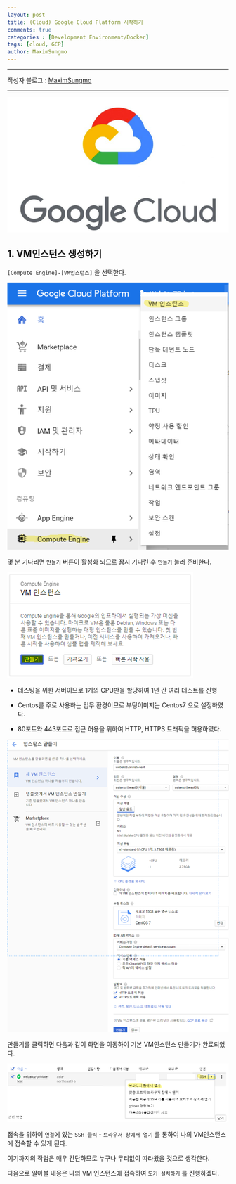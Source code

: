 ```yaml
---
layout: post
title: (Cloud) Google Cloud Platform 시작하기
comments: true
categories : [Development Environment/Docker]
tags: [cloud, GCP]
author: MaximSungmo
---
```


---

작성자 블로그 : [MaximSungmo](https://maximsungmo.github.io/)

---

![1581638144131](/assets/images/1581638144131.png)


## 1. VM인스턴스 생성하기 

`[Compute Engine]-[VM인스턴스]` 을 선택한다.

![image-20200216153306782](/assets/images/image-20200216153306782.png)

몇 분 기다리면 `만들기` 버튼이 활성화 되므로 잠시 기다린 후 `만들기` 눌러 준비한다. 

![1581636923198](/assets/images/1581636923198.png)



- 테스팅을 위한 서버이므로 1개의 CPU만을 할당하여 1년 간 여러 테스트를 진행 

- Centos를 주로 사용하는 업무 환경이므로 부팅이미지는 Centos7 으로 설정하였다. 

- 80포트와 443포트로 접근 허용을 위하여 HTTP, HTTPS 트래픽을 허용하였다. 

![image-20200216154210217](/assets/images/image-20200216154210217.png)



만들기를 클릭하면 다음과 같이 화면을 이동하여 기본 VM인스턴스 만들기가 완료되었다. 

![image-20200216154520593](/assets/images/image-20200216154520593.png)

접속을 위하여 `연결`에 있는 `SSH 클릭` - `브라우저 창에서 열기` 를 통하여 나의 VM인스턴스에 접속할 수 있게 된다.



여기까지의 작업은 매우 간단하므로 누구나 무리없이 따라왔을 것으로 생각한다.



다음으로 알아볼 내용은 나의 VM 인스턴스에 접속하여 `도커 설치하기` 를 진행하겠다. 